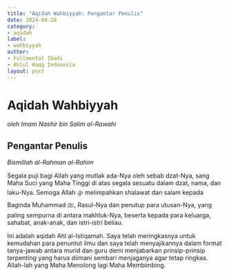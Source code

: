 ```yaml
---
title: "Aqidah Wahbiyyah: Pengantar Penulis"
date: 2024-04-28
category:
- aqidah
label:
- wahbiyyah
author:
- Fullmental Ibadi
- Ahlul Haqq Indonesia
layout: post
---
```

# Aqidah Wahbiyyah
*oleh Imam Nashir bin Salim al-Rawahi*

## Pengantar Penulis
*Bismillah al-Rahman al-Rahim*

Segala puji bagi Allah yang mutlak ada-Nya oleh sebab dzat-Nya, sang Maha Suci yang Maha Tinggi di atas segala sesuatu dalam dzat, nama, dan laku-Nya. Semoga Allah ﷻ melimpahkan shalawat dan salam kepada Baginda Muhammad ﷺ, Rasul-Nya dan penutup para utusan-Nya, yang paling sempurna di antara makhluk-Nya, beserta kepada para keluarga, sahabat, anak-anak, dan istri-istri beliau.

Ini adalah aqidah Ahl al-Istiqamah. Saya telah meringkasnya untuk kemudahan para penuntut ilmu dan saya telah menyajikannya dalam format tanya-jawab antara murid dan guru demi menjabarkan prinsip-prinsip terpenting yang harus diimani sembari menjaganya agar tetap ringkas. Allah-lah yang Maha Menolong lagi Maha Membimbing.

